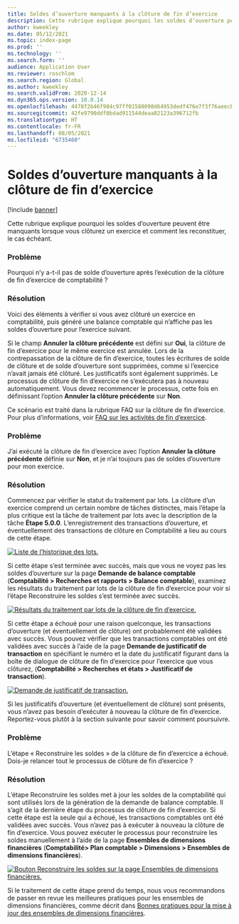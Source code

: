 ```yaml
---
title: Soldes d’ouverture manquants à la clôture de fin d’exercice
description: Cette rubrique explique pourquoi les soldes d’ouverture peuvent être manquants lorsque vous clôturez un exercice et comment les reconstituer, le cas échéant.
author: kweekley
ms.date: 05/12/2021
ms.topic: index-page
ms.prod: ''
ms.technology: ''
ms.search.form: ''
audience: Application User
ms.reviewer: roschlom
ms.search.region: Global
ms.author: kweekley
ms.search.validFrom: 2020-12-14
ms.dyn365.ops.version: 10.0.14
ms.openlocfilehash: 4478f2b46f984c97ff01588098d64953dedf476e7f3f76aeecb29a0ff0074b9d
ms.sourcegitcommit: 42fe9790ddf0bdad911544deaa82123a396712fb
ms.translationtype: HT
ms.contentlocale: fr-FR
ms.lasthandoff: 08/05/2021
ms.locfileid: "6735460"
---
```

# <a name="year-end-close-missing-opening-balances"></a>Soldes d’ouverture manquants à la clôture de fin d’exercice

[!include [banner](../includes/banner.md)]

Cette rubrique explique pourquoi les soldes d’ouverture peuvent être manquants lorsque vous clôturez un exercice et comment les reconstituer, le cas échéant.

### <a name="symptom"></a>Problème

Pourquoi n’y a-t-il pas de solde d’ouverture après l’exécution de la clôture de fin d’exercice de comptabilité ? 

### <a name="resolution"></a>Résolution

Voici des éléments à vérifier si vous avez clôturé un exercice en comptabilité, puis généré une balance comptable qui n’affiche pas les soldes d’ouverture pour l’exercice suivant.

Si le champ **Annuler la clôture précédente** est défini sur **Oui**, la clôture de fin d’exercice pour le même exercice est annulée. Lors de la contrepassation de la clôture de fin d’exercice, toutes les écritures de solde de clôture et de solde d’ouverture sont supprimées, comme si l’exercice n’avait jamais été clôturé. Les justificatifs sont également supprimés. Le processus de clôture de fin d’exercice ne s’exécutera pas à nouveau automatiquement. Vous devez recommencer le processus, cette fois en définissant l’option **Annuler la clôture précédente** sur **Non**.

Ce scénario est traité dans la rubrique FAQ sur la clôture de fin d’exercice. Pour plus d’informations, voir [FAQ sur les activités de fin d’exercice](faq-year-end-activities.md).

### <a name="symptom"></a>Problème

J’ai exécuté la clôture de fin d’exercice avec l’option **Annuler la clôture précédente** définie sur **Non**, et je n’ai toujours pas de soldes d’ouverture pour mon exercice.

### <a name="resolution"></a>Résolution

Commencez par vérifier le statut du traitement par lots. La clôture d’un exercice comprend un certain nombre de tâches distinctes, mais l’étape la plus critique est la tâche de traitement par lots avec la description de la tâche **Étape 5.0.0**. L’enregistrement des transactions d’ouverture, et éventuellement des transactions de clôture en Comptabilité a lieu au cours de cette étape. 

[![Liste de l’historique des lots.](./media/yec-mssng-open-blnces-01.png)](./media/yec-mssng-open-blnces-01.png)

Si cette étape s’est terminée avec succès, mais que vous ne voyez pas les soldes d’ouverture sur la page **Demande de balance comptable** (**Comptabilité > Recherches et rapports > Balance comptable**), examinez les résultats du traitement par lots de la clôture de fin d’exercice pour voir si l’étape Reconstruire les soldes s’est terminée avec succès.

[![Résultats du traitement par lots de la clôture de fin d’exercice.](./media/yec-mssng-open-blnces-02.png)](./media/yec-mssng-open-blnces-02.png)

Si cette étape a échoué pour une raison quelconque, les transactions d’ouverture (et éventuellement de clôture) ont probablement été validées avec succès. Vous pouvez vérifier que les transactions comptables ont été validées avec succès à l’aide de la page **Demande de justificatif de transaction** en spécifiant le numéro et la date du justificatif figurant dans la boîte de dialogue de clôture de fin d’exercice pour l’exercice que vous clôturez, (**Comptabilité > Recherches et états > Justificatif de transaction**).

[![Demande de justificatif de transaction.](./media/yec-mssng-open-blnces-03.png)](./media/yec-mssng-open-blnces-03.png)

Si les justificatifs d’ouverture (et éventuellement de clôture) sont présents, vous n’avez pas besoin d’exécuter à nouveau la clôture de fin d’exercice. Reportez-vous plutôt à la section suivante pour savoir comment poursuivre.

### <a name="symptom"></a>Problème

L’étape « Reconstruire les soldes » de la clôture de fin d’exercice a échoué. Dois-je relancer tout le processus de clôture de fin d’exercice ?

### <a name="resolution"></a>Résolution

L’étape Reconstruire les soldes met à jour les soldes de la comptabilité qui sont utilisés lors de la génération de la demande de balance comptable.  Il s’agit de la dernière étape du processus de clôture de fin d’exercice.  Si cette étape est la seule qui a échoué, les transactions comptables ont été validées avec succès.  Vous n’avez pas à exécuter à nouveau la clôture de fin d’exercice. Vous pouvez exécuter le processus pour reconstruire les soldes manuellement à l’aide de la page **Ensembles de dimensions financières** (**Comptabilité> Plan comptable > Dimensions > Ensembles de dimensions financières**).

[![Bouton Reconstruire les soldes sur la page Ensembles de dimensions financières.](./media/yec-mssng-open-blnces-04.png)](./media/yec-mssng-open-blnces-04.png)

Si le traitement de cette étape prend du temps, nous vous recommandons de passer en revue les meilleures pratiques pour les ensembles de dimensions financières, comme décrit dans [Bonnes pratiques pour la mise à jour des ensembles de dimensions financières](https://community.dynamics.com/365/financeandoperations/b/dynamics-365-finance-blog/posts/best-practices-for-updating-financial-dimension-set-dimension-sets). 


